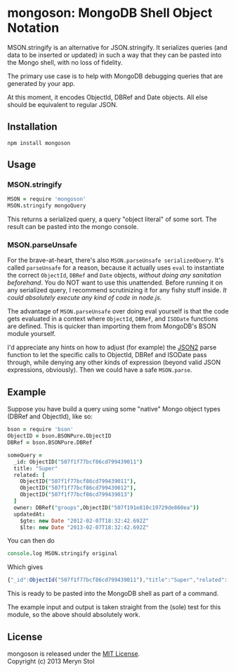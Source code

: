 # mongoson: MongoDB Shell Object Notation

MSON.stringify is an alternative for JSON.stringify. It serializes queries (and data to be inserted or updated) in such a way that they can be pasted into the Mongo shell, with no loss of fidelity. 

The primary use case is to help with MongoDB debugging queries that are generated by your app.

At this moment, it encodes ObjectId, DBRef and Date objects. All else should be equivalent to regular JSON.

## Installation

```
npm install mongoson
```

## Usage

### MSON.stringify

```coffee
MSON = require 'mongoson'
MSON.stringify mongoQuery
```

This returns a serialized query, a query "object literal" of some sort. The result can be pasted into the mongo console.

### MSON.parseUnsafe

For the brave-at-heart, there's also `MSON.parseUnsafe serializedQuery`. It's called `parseUnsafe` for a reason, because it actually uses `eval` to instantiate the correct `ObjectId`, `DBRef` and `Date` objects, *without doing any sanitation beforehand*. You do NOT want to use this unattended. Before running it on any serialized query, I recommend scrutinizing it for any fishy stuff inside. _It could absolutely execute any kind of code in node.js._

The advantage of `MSON.parseUnsafe` over doing eval yourself is that the code gets evaluated in a context where `ObjectId`, `DBRef`, and `ISODate` functions are defined. This is quicker than importing them from MongoDB's BSON module yourself.

I'd appreciate any hints on how to adjust (for example) the [JSON2](https://github.com/douglascrockford/JSON-js) parse function to let the specific calls to ObjectId, DBRef and ISODate pass through, while denying any other kinds of expression (beyond valid JSON expressions, obviously). Then we could have a safe `MSON.parse`.

## Example

Suppose you have build a query using some "native" Mongo object types (DBRef and ObjectId), like so:

```coffee
bson = require 'bson'
ObjectID = bson.BSONPure.ObjectID
DBRef = bson.BSONPure.DBRef

someQuery = 
  _id: ObjectID("507f1f77bcf86cd799439011")
  title: "Super"
  related: [
    ObjectID("507f1f77bcf86cd799439011"), 
    ObjectID("507f1f77bcf86cd799439012"), 
    ObjectID("507f1f77bcf86cd799439013")
  ]
  owner: DBRef("groups",ObjectID("507f191e810c19729de860ea"))
  updatedAt: 
    $gte: new Date "2012-02-07T18:32:42.692Z" 
    $lte: new Date "2013-02-07T18:32:42.692Z"
```

You can then do

```coffee
console.log MSON.stringify original
```

Which gives

```javascript
{"_id":ObjectId("507f1f77bcf86cd799439011"),"title":"Super","related":[ObjectId("507f1f77bcf86cd799439011"),ObjectId("507f1f77bcf86cd799439012"),ObjectId("507f1f77bcf86cd799439013")],"owner":{"$ref":"groups","$id":"507f191e810c19729de860ea"},"updatedAt":{"$gte":ISODate("2012-02-07T18:32:42.692Z"),"$lte":ISODate("2013-02-07T18:32:42.692Z")}}
```

This is ready to be pasted into the MongoDB shell as part of a command.

The example input and output is taken straight from the (sole) test for this module, so the above should absolutely work.

## License

mongoson is released under the [MIT License](http://opensource.org/licenses/MIT).  
Copyright (c) 2013 Meryn Stol